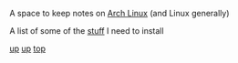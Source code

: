 A space to keep notes on [Arch Linux](https://archlinux.org/) (and Linux generally)

A list of some of the [stuff](Stuff.md) I need to install

[up](../README.md)
[up](README.md)
[top](../README.md)
